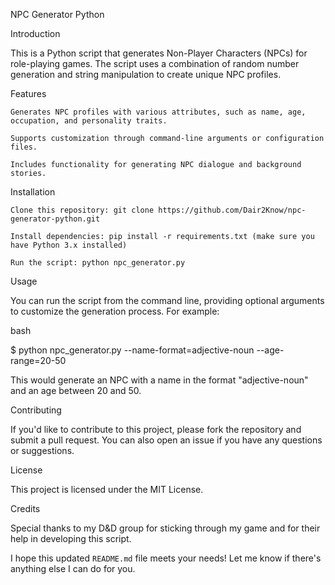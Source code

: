 NPC Generator Python

Introduction

This is a Python script that generates Non-Player Characters (NPCs) for role-playing games. The script uses a combination of random number generation and string manipulation to create unique NPC profiles.

Features


    Generates NPC profiles with various attributes, such as name, age, occupation, and personality traits.

    Supports customization through command-line arguments or configuration files.

    Includes functionality for generating NPC dialogue and background stories.


Installation


    Clone this repository: git clone https://github.com/Dair2Know/npc-generator-python.git

    Install dependencies: pip install -r requirements.txt (make sure you have Python 3.x installed)

    Run the script: python npc_generator.py


Usage

You can run the script from the command line, providing optional arguments to customize the generation process. For example:

bash
 
 

$ python npc_generator.py --name-format=adjective-noun --age-range=20-50

This would generate an NPC with a name in the format "adjective-noun" and an age between 20 and 50.

Contributing

If you'd like to contribute to this project, please fork the repository and submit a pull request. You can also open an issue if you have any questions or suggestions.

License

This project is licensed under the MIT License.

Credits

Special thanks to my D&D group for sticking through my game and for their help in developing this script.

 
 

I hope this updated `README.md` file meets your needs! Let me know if there's anything else I can do for you.

 
 
